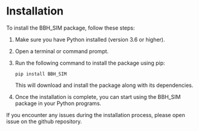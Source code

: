# Installation

To install the BBH_SIM package, follow these steps:

1. Make sure you have Python installed (version 3.6 or higher).

2. Open a terminal or command prompt.

3. Run the following command to install the package using pip:

   ```
   pip install BBH_SIM
   ```

   This will download and install the package along with its dependencies.

4. Once the installation is complete, you can start using the BBH_SIM package in your Python programs.

If you encounter any issues during the installation process, please open issue on the github repository.

